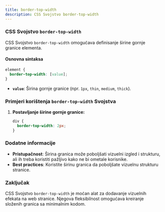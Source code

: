 ```yaml
---
title: border-top-width
description: CSS Svojstvo border-top-width
---
```


### CSS Svojstvo `border-top-width`

CSS Svojstvo `border-top-width` omogućava definisanje širine gornje granice elementa.

#### Osnovna sintaksa

```css
element {
  border-top-width: [value];
}
```

- **`value`**: Širina gornje granice (npr. `1px`, `thin`, `medium`, `thick`).

### Primjeri korištenja `border-top-width` Svojstva

1. **Postavljanje širine gornje granice:**

   ```css
   div {
     border-top-width: 2px;
   }
   ```

### Dodatne informacije

- **Pristupačnost**: Širina granica može poboljšati vizuelni izgled i strukturu, ali ih treba koristiti pažljivo kako ne bi ometale korisnike.
- **Best practices**: Koristite širinu granica da poboljšate vizuelnu strukturu stranice.

### Zaključak

CSS Svojstvo `border-top-width` je moćan alat za dodavanje vizuelnih efekata na web stranice. Njegova fleksibilnost omogućava kreiranje složenih granica sa minimalnim kodom.
